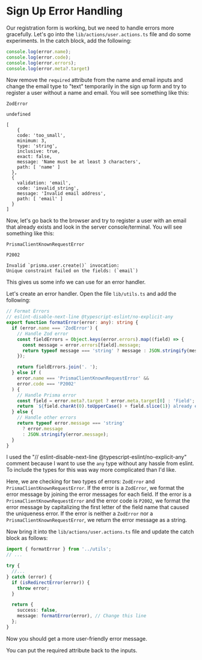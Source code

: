 # Sign Up Error Handling

Our registration form is working, but we need to handle errors more gracefully. Let's go into the `lib/actions/user.actions.ts` file and do some experiments. In the catch block, add the following:

```ts
console.log(error.name);
console.log(error.code);
console.log(error.errors);
console.log(error.meta?.target)
```

Now remove the `required` attribute from the name and email inputs and change the email type to "text" temporarily in the sign up form and try to register a user without a name and email. You will see something like this:

```
ZodError

undefined

[
    {
    code: 'too_small',
    minimum: 3,
    type: 'string',
    inclusive: true,
    exact: false,
    message: 'Name must be at least 3 characters',
    path: [ 'name' ]
  },
  {
    validation: 'email',
    code: 'invalid_string',
    message: 'Invalid email address',
    path: [ 'email' ]
  }
]
```

Now, let's go back to the browser and try to register a user with an email that already exists and look in the server console/terminal. You will see something like this:

```
PrismaClientKnownRequestError

P2002

Invalid `prisma.user.create()` invocation:
Unique constraint failed on the fields: (`email`)
```

This gives us some info we can use for an error handler. 

Let's create an error handler. Open the file `lib/utils.ts` and add the following:

```ts
// Format Errors
// eslint-disable-next-line @typescript-eslint/no-explicit-any
export function formatError(error: any): string {
  if (error.name === 'ZodError') {
    // Handle Zod error
    const fieldErrors = Object.keys(error.errors).map((field) => {
      const message = error.errors[field].message;
      return typeof message === 'string' ? message : JSON.stringify(message);
    });

    return fieldErrors.join('. ');
  } else if (
    error.name === 'PrismaClientKnownRequestError' &&
    error.code === 'P2002'
  ) {
    // Handle Prisma error
    const field = error.meta?.target ? error.meta.target[0] : 'Field';
    return `${field.charAt(0).toUpperCase() + field.slice(1)} already exists`;
  } else {
    // Handle other errors
    return typeof error.message === 'string'
      ? error.message
      : JSON.stringify(error.message);
  }
}

```

I used the "// eslint-disable-next-line @typescript-eslint/no-explicit-any" comment because I want to use the `any` type without any hassle from eslint. To include the types for this was way more complicated than I'd like.

Here, we are checking for two types of errors: `ZodError` and `PrismaClientKnownRequestError`. If the error is a `ZodError`, we format the error message by joining the error messages for each field. If the error is a `PrismaClientKnownRequestError` and the error code is `P2002`, we format the error message by capitalizing the first letter of the field name that caused the uniqueness error. If the error is neither a `ZodError` nor a `PrismaClientKnownRequestError`, we return the error message as a string.

Now bring it into the `lib/actions/user.actions.ts` file and update the catch block as follows:

```ts
import { formatError } from '../utils';
// ...

try {
  //...
} catch (error) {
  if (isRedirectError(error)) {
    throw error;
  }

  return {
    success: false,
    message: formatError(error), // Change this line
  };
}
```

Now you should get a more user-friendly error message.

You can put the required attribute back to the inputs.
